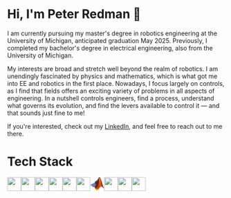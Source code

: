 # Hi, I'm Peter Redman 👋

I am currently pursuing my master's degree in robotics engineering at the University of Michigan, anticipated graduation May 2025. Previously, I completed my bachelor's degree in electrical engineering, also from the University of Michigan.

My interests are broad and stretch well beyond the realm of robotics. I am unendingly fascinated by physics and mathematics, which is what got me into EE and robotics in the first place. Nowadays, I focus largely on controls, as I find that fields offers an exciting variety of problems in all aspects of engineering. In a nutshell controls engineers, find a process, understand what governs its evolution, and find the levers available to control it &mdash; and that sounds just fine to me!

If you're interested, check out my [LinkedIn](https://linkedin.com/in/peter-redman1), and feel free to reach out to me there.

# Tech Stack

<img height="32" width="32" src="https://cdn.simpleicons.org/github/gray" /><img height="32" width="32" src="https://cdn.simpleicons.org/cplusplus" /><img height="32" width="32" src="https://cdn.simpleicons.org/python" /><img height="32" width="32" src="https://cdn.simpleicons.org/numpy" /><img height="32" width="32" src="https://cdn.simpleicons.org/opencv" /><img height="32" width="32" src="https://cdn.simpleicons.org/scipy" /><img height="32" width="32" src="./Matlab_Logo.png" /><img height="32" width="32" src="https://cdn.simpleicons.org/arduino" /><img height="32" width="32" src="https://cdn.simpleicons.org/raspberrypi" /><img height="32" width="32" src="https://cdn.simpleicons.org/latex" />


